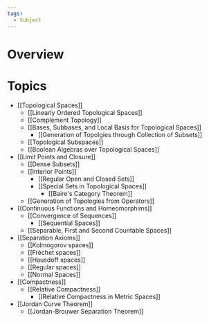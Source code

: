 ```yaml
---
tags:
  - Subject
---
```


# Overview

# Topics

- [[Topological Spaces]]
	- [[Linearly Ordered Topological Spaces]]
	- [[Complement Topology]]
	- [[Bases, Subbases, and Local Basis for Topological Spaces]]
		- [[Generation of Topolgies through Collection of Subsets]]
	- [[Topological Subspaces]]
	- [[Boolean Algebras over Topological Spaces]]
- [[Limit Points and Closure]]
	- [[Dense Subsets]]
	- [[Interior Points]]
		- [[Regular Open and Closed Sets]]
		- [[Special Sets in Topological Spaces]]
			- [[Baire's Category Theorem]]
	- [[Generation of Topologies from Operators]]
- [[Continuous Functions and Homeomorphims]]
	- [[Convergence of Sequences]]
		- [[Sequential Spaces]]
	- [[Separable, First and Second Countable Spaces]]
- [[Separation Axioms]]
	- [[Kolmogorov spaces]]
	- [[Fréchet spaces]]
	- [[Hausdoff spaces]]
	- [[Regular spaces]]
	- [[Normal Spaces]]
- [[Compactness]]
	- [[Relative Compactness]]
		- [[Relative Compactness in Metric Spaces]]
- [[Jordan Curve Theorem]]
	- [[Jordan-Brouwer Separation Theorem]]